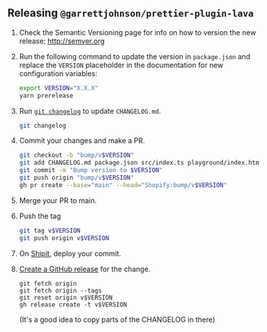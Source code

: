 ## Releasing `@garrettjohnson/prettier-plugin-lava`

1. Check the Semantic Versioning page for info on how to version the new release: http://semver.org

2. Run the following command to update the version in `package.json` and replace the `VERSION` placeholder in the documentation for new configuration variables:

   ```bash
   export VERSION="X.X.X"
   yarn prerelease
   ```

3. Run [`git changelog`](https://github.com/tj/git-extras) to update `CHANGELOG.md`.

   ```bash
   git changelog
   ```

5. Commit your changes and make a PR.

   ```bash
   git checkout -b "bump/v$VERSION"
   git add CHANGELOG.md package.json src/index.ts playground/index.html
   git commit -m "Bump version to $VERSION"
   git push origin "bump/v$VERSION"
   gh pr create --base="main" --head="Shopify:bump/v$VERSION"
   ```

6. Merge your PR to main.

7. Push the tag

   ```bash
   git tag v$VERSION
   git push origin v$VERSION
   ```

8. On [Shipit](https://shipit.shopify.io/garrettjohnson/prettier-plugin-lava), deploy your commit.

9. [Create a GitHub release](https://github.com/Garrettjohnson/prettier-plugin-lava/releases/new) for the change.

   ```
   git fetch origin
   git fetch origin --tags
   git reset origin v$VERSION
   gh release create -t v$VERSION
   ```

   (It's a good idea to copy parts of the CHANGELOG in there)

